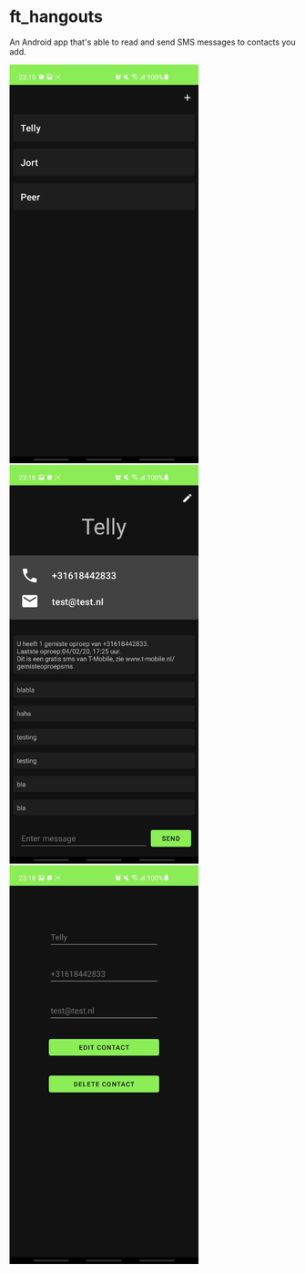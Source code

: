 # ft_hangouts

An Android app that's able to read and send SMS messages to contacts you add.

<img src="img/Screenshot_20210530-231826_Hangouts.jpg" width="332" height="700"> <img src="img/Screenshot_20210530-231834_Hangouts.jpg" width="332" height="700"> <img src="img/Screenshot_20210530-231841_Hangouts.jpg" width="332" height="700">


